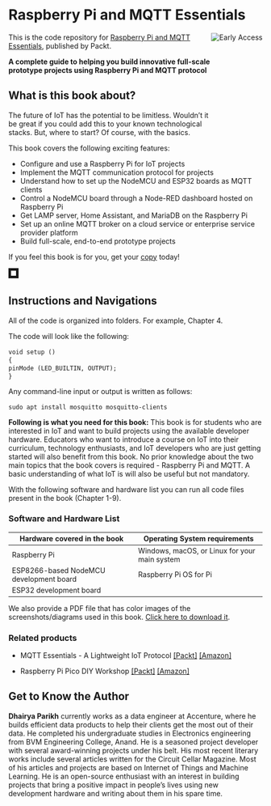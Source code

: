 # Raspberry Pi and MQTT Essentials

<a href="https://www.packtpub.com/iot-hardware/raspberry-pi-and-mqtt-essentials?utm_source=github&utm_medium=repository&utm_campaign=9781803244488"><img src="https://static.packt-cdn.com/products/9781803244488/cover/smaller" alt="Early Access" height="256px" align="right"></a>

This is the code repository for [Raspberry Pi and MQTT Essentials](https://www.packtpub.com/iot-hardware/raspberry-pi-and-mqtt-essentials?utm_source=github&utm_medium=repository&utm_campaign=9781803244488), published by Packt.

**A complete guide to helping you build innovative full-scale prototype projects using Raspberry Pi and MQTT protocol**

## What is this book about?
The future of IoT has the potential to be limitless. Wouldn’t it be great if you could add this to your known technological stacks. But, where to start? Of course, with the basics. 

This book covers the following exciting features:
* Configure and use a Raspberry Pi for IoT projects
* Implement the MQTT communication protocol for projects
* Understand how to set up the NodeMCU and ESP32 boards as MQTT clients
* Control a NodeMCU board through a Node-RED dashboard hosted on Raspberry Pi
* Get LAMP server, Home Assistant, and MariaDB on the Raspberry Pi
* Set up an online MQTT broker on a cloud service or enterprise service provider platform
* Build full-scale, end-to-end prototype projects

If you feel this book is for you, get your [copy](https://www.amazon.com/dp/1803244488) today!

<a href="https://www.packtpub.com/?utm_source=github&utm_medium=banner&utm_campaign=GitHubBanner"><img src="https://raw.githubusercontent.com/PacktPublishing/GitHub/master/GitHub.png" 
alt="https://www.packtpub.com/" border="5" /></a>

## Instructions and Navigations
All of the code is organized into folders. For example, Chapter 4.

The code will look like the following:
```
void setup ()
{
pinMode (LED_BUILTIN, OUTPUT);
}
```

Any command-line input or output is written as follows:
```
sudo apt install mosquitto mosquitto-clients
```

**Following is what you need for this book:**
This book is for students who are interested in IoT and want to build projects using the available developer hardware. Educators who want to introduce a course on IoT into their curriculum, technology enthusiasts, and IoT developers who are just getting started will also benefit from this book. No prior knowledge about the two main topics that the book covers is required - Raspberry Pi and MQTT. A basic understanding of what IoT is will also be useful but not mandatory.

With the following software and hardware list you can run all code files present in the book (Chapter 1-9).
### Software and Hardware List
|   Hardware covered in the book | Operating System requirements |
| ------------------------------------ | ----------------------------------- |
|   Raspberry Pi | Windows, macOS, or Linux for your main system |
|   ESP8266-based NodeMCU development board | Raspberry Pi OS for Pi |
|   ESP32 development board |  |

We also provide a PDF file that has color images of the screenshots/diagrams used in this book. [Click here to download it](https://packt.link/860jg).

### Related products
* MQTT Essentials - A Lightweight IoT Protocol [[Packt]](https://www.packtpub.com/product/mqtt-essentials-a-lightweight-iot-protocol/9781787287815?utm_source=github&utm_medium=repository&utm_campaign=9781787287815) [[Amazon]](https://www.amazon.com/dp/1787287815)

* Raspberry Pi Pico DIY Workshop [[Packt]](https://www.packtpub.com/product/raspberry-pi-pico-diy-workshop/9781801814812?utm_source=github&utm_medium=repository&utm_campaign=9781801814812) [[Amazon]](https://www.amazon.com/dp/1801814813)

## Get to Know the Author
**Dhairya Parikh**
currently works as a data engineer at Accenture, where he builds efficient data products to help their clients get the most out of their data. He completed his undergraduate studies in Electronics engineering from BVM Engineering College, Anand. He is a seasoned project developer with several award-winning projects under his belt. His most recent literary works include several articles written for the Circuit Cellar Magazine. Most of his articles and projects are based on Internet of Things and Machine Learning. He is an open-source enthusiast with an interest in building projects that bring a positive impact in people’s lives using new development hardware and writing about them in his spare time.
